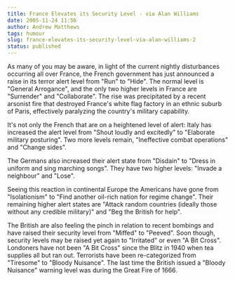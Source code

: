 ```yaml
---
title: France Elevates its Security Level - via Alan Williams
date: 2005-11-24 11:56
author: Andrew Matthews
tags: humour
slug: france-elevates-its-security-level-via-alan-williams-2
status: published
---
```


As many of you may be aware, in light of the current nightly disturbances occurring all over France, the French government has just announced a raise in its terror alert level from "Run" to "Hide". The normal level is "General Arrogance", and the only two higher levels in France are "Surrender" and "Collaborate". The rise was precipitated by a recent arsonist fire that destroyed France's white flag factory in an ethnic suburb of Paris, effectively paralyzing the country's military capability.

It's not only the French that are on a heightened level of alert: Italy has increased the alert level from "Shout loudly and excitedly" to "Elaborate military posturing". Two more levels remain, "Ineffective combat operations" and "Change sides".

The Germans also increased their alert state from "Disdain" to "Dress in uniform and sing marching songs". They have two higher levels: "Invade a neighbour" and "Lose".

Seeing this reaction in continental Europe the Americans have gone from "Isolationism" to "Find another oil-rich nation for regime change". Their remaining higher alert states are "Attack random countries (ideally those without any credible military)" and "Beg the British for help".

The British are also feeling the pinch in relation to recent bombings and have raised their security level from "Miffed" to "Peeved". Soon though, security levels may be raised yet again to "Irritated" or even "A Bit Cross". Londoners have not been "A Bit Cross" since the Blitz in 1940 when tea supplies all but ran out. Terrorists have been re-categorized from "Tiresome" to "Bloody Nuisance". The last time the British issued a "Bloody Nuisance" warning level was during the Great Fire of 1666.
